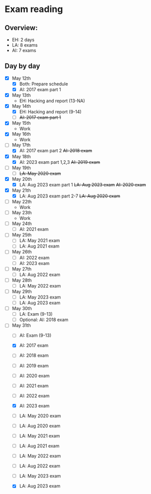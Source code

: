 # Exam reading
## Overview:
- EH: 2 days
- LA: 8 exams
- AI: 7 exams
  
## Day by day
- [x] May 12th
  - [x] Both: Prepare schedule
  - [x] AI: 2017 exam part 1
- [x] May 13th
  - EH: Hacking and report (13-NA)
- [x] May 14th
  - [x] EH: Hacking and report (9-14)
  - [ ] ~~AI: 2017 exam part 1~~
- [x] May 15th
  - Work
- [x] May 16th
  - Work
- [ ] May 17th
  - [x] AI: 2017 exam part 2 ~~AI: 2018 exam~~
- [x] May 18th
  - [x] AI: 2023 exam part 1,2,3 ~~AI: 2019 exam~~
- [ ] May 19th
  - [ ] ~~LA: May 2020 exam~~
- [x] May 20th
  - [x] LA: Aug 2023 exam part 1 ~~LA: Aug 2023 exam~~ ~~AI: 2020 exam~~
- [x] May 21th
  - [x] LA: Aug 2023 exam part 2-7 ~~LA: Aug 2020 exam~~
- [ ] May 22th
  - Work
- [ ] May 23th
  - Work
- [ ] May 24th
  - [ ] AI: 2021 exam
- [ ] May 25th
  - [ ] LA: May 2021 exam
  - [ ] LA: Aug 2021 exam
- [ ] May 26th
  - [ ] AI: 2022 exam
  - [ ] AI: 2023 exam
- [ ] May 27th
  - [ ] LA: Aug 2022 exam
- [ ] May 28th
  - [ ] LA: May 2022 exam
- [ ] May 29th
  - [ ] LA: May 2023 exam
  - [ ] LA: Aug 2023 exam
- [ ] May 30th
  - [ ] LA: Exam (9-13)
  - [ ] Optional: AI: 2018 exam
- [ ] May 31th
  - [ ] AI: Exam (9-13)

  - [x] AI: 2017 exam
  - [ ] AI: 2018 exam
  - [ ] AI: 2019 exam
  - [ ] AI: 2020 exam
  - [ ] AI: 2021 exam
  - [ ] AI: 2022 exam
  - [x] AI: 2023 exam

  - [ ] LA: May 2020 exam
  - [ ] LA: Aug 2020 exam
  - [ ] LA: May 2021 exam
  - [ ] LA: Aug 2021 exam
  - [ ] LA: May 2022 exam
  - [ ] LA: Aug 2022 exam
  - [ ] LA: May 2023 exam
  - [x] LA: Aug 2023 exam

